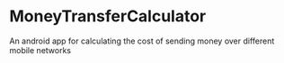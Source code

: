 # MoneyTransferCalculator
An android app for calculating the cost of sending money over different mobile networks
